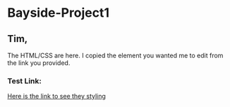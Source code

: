 # Bayside-Project1

## Tim,

The HTML/CSS are here. I copied the element you wanted me to edit from the link you provided.

### Test Link:

[Here is the link to see they styling](https://rallanvila.github.io/Bayside-Project1/)
